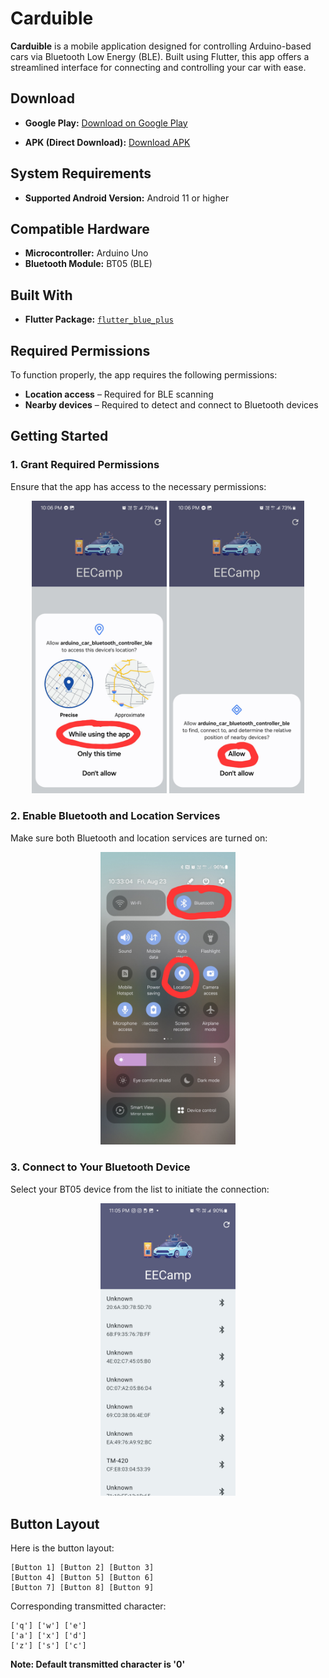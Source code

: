 # Carduible

**Carduible** is a mobile application designed for controlling Arduino-based cars via Bluetooth Low Energy (BLE). Built using Flutter, this app offers a streamlined interface for connecting and controlling your car with ease.

## Download

* **Google Play:**
  [Download on Google Play](https://play.google.com/store/apps/details?id=com.liuutin9.arduino_car_bluetooth_controller_ble)

* **APK (Direct Download):**
  [Download APK](https://liuutin9.github.io/Shared-Files/Carduible.apk)

## System Requirements

* **Supported Android Version:** Android 11 or higher

## Compatible Hardware

* **Microcontroller:** Arduino Uno
* **Bluetooth Module:** BT05 (BLE)

## Built With

* **Flutter Package:** [`flutter_blue_plus`](https://pub.dev/packages/flutter_blue_plus)

## Required Permissions

To function properly, the app requires the following permissions:

* **Location access** – Required for BLE scanning
* **Nearby devices** – Required to detect and connect to Bluetooth devices

## Getting Started

### 1. Grant Required Permissions

Ensure that the app has access to the necessary permissions:

<div align="center">
    <img src="readme_pictures/Screenshot_Permission_Location.jpg" width="216">
    <img src="readme_pictures/Screenshot_Permission_Nearby_Devices.jpg" width="216">
</div>

### 2. Enable Bluetooth and Location Services

Make sure both Bluetooth and location services are turned on:

<div align="center">
    <img src="readme_pictures/Screenshot_Turn_On_Services.jpg" width="216">
</div>

### 3. Connect to Your Bluetooth Device

Select your BT05 device from the list to initiate the connection:

<div align="center">
    <img src="readme_pictures/Screenshot_Device_List.jpg" width="216">
</div>

## Button Layout

Here is the button layout:
```
[Button 1] [Button 2] [Button 3] 
[Button 4] [Button 5] [Button 6] 
[Button 7] [Button 8] [Button 9]
```

Corresponding transmitted character:
```
['q'] ['w'] ['e'] 
['a'] ['x'] ['d'] 
['z'] ['s'] ['c'] 
```

**Note: Default transmitted character is '0'**